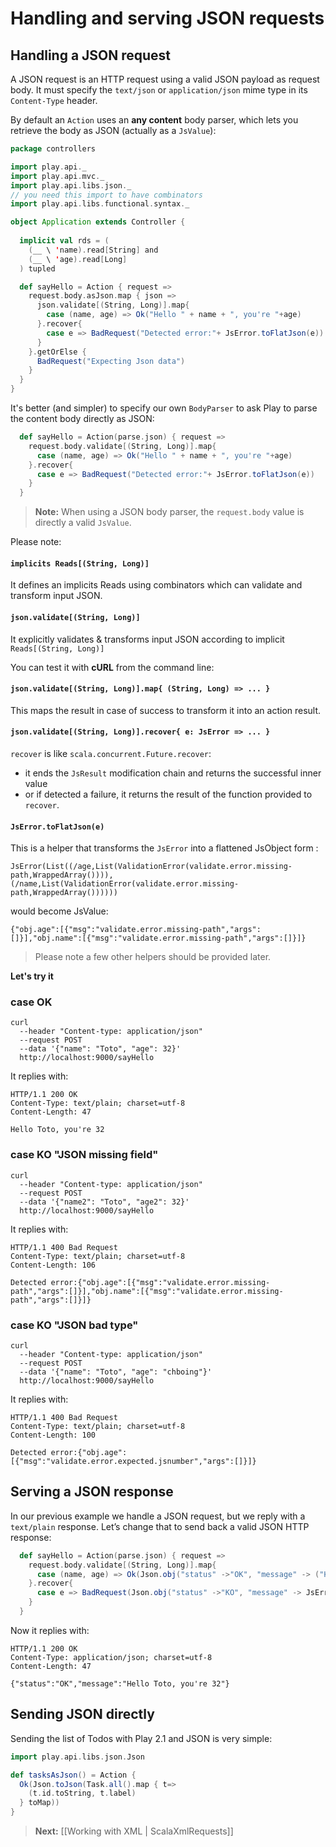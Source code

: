 # Handling and serving JSON requests

## Handling a JSON request

A JSON request is an HTTP request using a valid JSON payload as request body. It must specify the `text/json` or `application/json` mime type in its `Content-Type` header.

By default an `Action` uses an **any content** body parser, which lets you retrieve the body as JSON (actually as a `JsValue`):

```scala
package controllers

import play.api._
import play.api.mvc._
import play.api.libs.json._
// you need this import to have combinators
import play.api.libs.functional.syntax._

object Application extends Controller {
  
  implicit val rds = (
    (__ \ 'name).read[String] and
    (__ \ 'age).read[Long]
  ) tupled

  def sayHello = Action { request =>
    request.body.asJson.map { json =>
      json.validate[(String, Long)].map{ 
        case (name, age) => Ok("Hello " + name + ", you're "+age)
      }.recover{
        case e => BadRequest("Detected error:"+ JsError.toFlatJson(e))
      }
    }.getOrElse {
      BadRequest("Expecting Json data")
    }
  }
}
```

It's better (and simpler) to specify our own `BodyParser` to ask Play to parse the content body directly as JSON:

```scala
  def sayHello = Action(parse.json) { request =>
    request.body.validate[(String, Long)].map{ 
      case (name, age) => Ok("Hello " + name + ", you're "+age)
    }.recover{
      case e => BadRequest("Detected error:"+ JsError.toFlatJson(e))
    }
  }
```

> **Note:** When using a JSON body parser, the `request.body` value is directly a valid `JsValue`. 

Please note:

#### `implicits Reads[(String, Long)]` 
It defines an implicits Reads using combinators which can validate and transform input JSON.

#### `json.validate[(String, Long)]` 
It explicitly validates & transforms input JSON according to implicit `Reads[(String, Long)]`


You can test it with **cURL** from the command line:

#### `json.validate[(String, Long)].map{ (String, Long) => ... } `

This maps the result in case of success to transform it into an action result.

#### `json.validate[(String, Long)].recover{ e: JsError => ... } `

`recover` is like `scala.concurrent.Future.recover`:
- it ends the `JsResult` modification chain and returns the successful inner value 
- or if detected a failure, it returns the result of the function provided to `recover`.

#### `JsError.toFlatJson(e)`
This is a helper that transforms the `JsError` into a flattened JsObject form :

```
JsError(List((/age,List(ValidationError(validate.error.missing-path,WrappedArray()))), (/name,List(ValidationError(validate.error.missing-path,WrappedArray())))))
```

would become JsValue:

```
{"obj.age":[{"msg":"validate.error.missing-path","args":[]}],"obj.name":[{"msg":"validate.error.missing-path","args":[]}]}
```

> Please note a few other helpers should be provided later.


**Let's try it**

### case OK
```
curl 
  --header "Content-type: application/json" 
  --request POST 
  --data '{"name": "Toto", "age": 32}' 
  http://localhost:9000/sayHello
```

It replies with:

```
HTTP/1.1 200 OK
Content-Type: text/plain; charset=utf-8
Content-Length: 47

Hello Toto, you're 32
```

### case KO "JSON missing field"
```
curl 
  --header "Content-type: application/json" 
  --request POST 
  --data '{"name2": "Toto", "age2": 32}' 
  http://localhost:9000/sayHello
```

It replies with:


```
HTTP/1.1 400 Bad Request
Content-Type: text/plain; charset=utf-8
Content-Length: 106

Detected error:{"obj.age":[{"msg":"validate.error.missing-path","args":[]}],"obj.name":[{"msg":"validate.error.missing-path","args":[]}]}
```

### case KO "JSON bad type"
```
curl 
  --header "Content-type: application/json" 
  --request POST 
  --data '{"name": "Toto", "age": "chboing"}' 
  http://localhost:9000/sayHello
```

It replies with:


```
HTTP/1.1 400 Bad Request
Content-Type: text/plain; charset=utf-8
Content-Length: 100

Detected error:{"obj.age":[{"msg":"validate.error.expected.jsnumber","args":[]}]}
```


## Serving a JSON response

In our previous example we handle a JSON request, but we reply with a `text/plain` response. Let’s change that to send back a valid JSON HTTP response:

```scala
  def sayHello = Action(parse.json) { request =>
    request.body.validate[(String, Long)].map{ 
      case (name, age) => Ok(Json.obj("status" ->"OK", "message" -> ("Hello "+name+" , you're "+age) ))
    }.recover{
      case e => BadRequest(Json.obj("status" ->"KO", "message" -> JsError.toFlatJson(e)))
    }
  }
```

Now it replies with:

```
HTTP/1.1 200 OK
Content-Type: application/json; charset=utf-8
Content-Length: 47

{"status":"OK","message":"Hello Toto, you're 32"}
```

## Sending JSON directly

Sending the list of Todos with Play 2.1 and JSON is very simple:

```scala
import play.api.libs.json.Json

def tasksAsJson() = Action {
  Ok(Json.toJson(Task.all().map { t=>
    (t.id.toString, t.label)
  } toMap))
}
```

> **Next:** [[Working with XML | ScalaXmlRequests]]